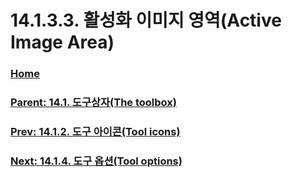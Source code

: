 # 14.1.3.3. 활성화 이미지 영역(Active Image Area)

### [Home](./00-home.md)
### [Parent: 14.1. 도구상자(The toolbox)](./14-01-00-the-toolbox.md)
### [Prev: 14.1.2. 도구 아이콘(Tool icons)](./14-01-02-tool-icons.md)
### [Next: 14.1.4. 도구 옵션(Tool options)](./14-01-04-00-tool-options.md)
